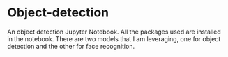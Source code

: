 # Object-detection
An object detection Jupyter Notebook. 
All the packages used are installed in the notebook. 
There are two models that I am leveraging, one for object detection and the other for face recognition.
